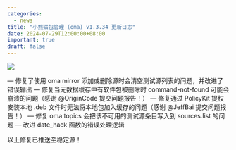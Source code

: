 ```yaml
---
categories:
  - news
title: "小熊猫包管理 (oma) v1.3.34 更新日志"
date: 2024-07-29T12:00:00+08:00
important: true
draft: false
---
```

![](/assets/oma/oma-slim.png)

— 修复了使用 oma mirror 添加或删除源时会清空测试源列表的问题，并改进了错误输出
— 修复当元数据缓存中有软件包被删除时 command-not-found 可能会崩溃的问题（感谢 @OriginCode 提交问题报告！）
— 修复通过 PolicyKit 提权安装本地 .deb 文件时无法将本地包加入缓存的问题（感谢 @JeffBai 提交问题报告！）
— 修复 oma topics 会把该不可用的测试源条目写入到 sources.list 的问题
— 改进 date_hack 函数的错误处理逻辑

以上修复已推送至稳定源！
